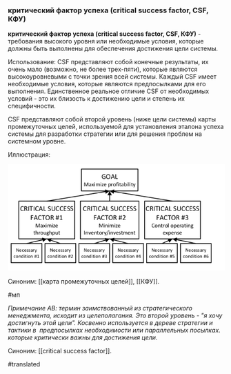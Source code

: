### критический фактор успеха (critical success factor, CSF, КФУ)

**критический фактор успеха (critical success factor, CSF, КФУ)** - требования высокого уровня или необходимые условия, которые должны быть выполнены для обеспечения достижения цели системы.

Использование: CSF представляют собой конечные результаты, их очень мало (возможно, не более трех-пяти), которые являются высокоуровневыми с точки зрения всей системы. Каждый CSF имеет необходимые условия, которые являются предпосылками для его выполнения. Единственное реальное отличие CSF от необходимых условий - это их близость к достижению цели и степень их специфичности.

CSF представляют собой второй уровень (ниже цели системы) карты промежуточных целей, используемой для установления эталона успеха системы для разработки стратегии или для решения проблем на системном уровне.

Иллюстрация:

![](images/image120.png)

Синоним: [[карта промежуточных целей]], [[КФУ]].

#мп

*Примечание АВ: термин заимствованный из стратегического менеджмента, исходит из целеполагания. Это второй уровень - "я хочу достигнуть этой цели". Косвенно используется в дереве стратегии и тактики в  предпосылках необходимости или параллельных посылках. которые критически важны для достижения цели.*

Синоним: [[critical success factor]].

#translated
